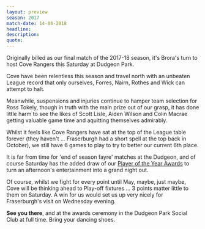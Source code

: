 ```yaml
---
layout: preview
season: 2017
match-date: 14-04-2018
headline:
description:
quote:
---
```

Originally billed as our final match of the 2017-18 season, it's Brora's turn to host Cove Rangers this Saturday at Dudgeon Park.

Cove have been relentless this season and travel north with an unbeaten League record that only ourselves, Forres, Nairn, Rothes and Wick can attempt to halt.

Meanwhile, suspensions and injuries continue to hamper team selection for Ross Tokely, though in truth with the main prize out of our grasp, it has done little harm to see the likes of Scott Lisle, Aiden Wilson and Colin Macrae getting valuable game time and aquitting themselves admirably.

Whilst it feels like Cove Rangers have sat at the top of the League table forever (they haven't ... Fraserburgh had a short spell at the top back in October), we still have 6 games to play to try to better our current 6th place.

It is far from time for 'end of season fayre' matches at the Dudgeon, and of course Saturday has the added draw of our [Player of the Year Awards](/2018/04/08/weekend-celebrations/) to turn an afternoon's entertainment into a grand night out.

Of course, whilst we fight for every point until May, maybe, just maybe, Cove will be thinking ahead to Play-off fixtures ... 3 points matter little to them on Saturday. A win for us would set us up very nicely for Fraserburgh's visit on Wednesday evening.

**See you there**, and at the awards ceremony in the Dudgeon Park Social Club at full time. Bring your dancing shoes.
